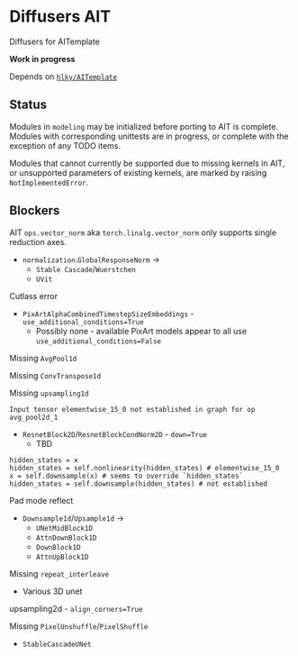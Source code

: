 # Diffusers AIT

Diffusers for AITemplate

**Work in progress**

Depends on [`hlky/AITemplate`](https://github.com/hlky/AITemplate)

## Status

Modules in `modeling` may be initialized before porting to AIT is complete. Modules with corresponding unittests are in progress, or complete with the exception of any TODO items.

Modules that cannot currently be supported due to missing kernels in AIT, or unsupported parameters of existing kernels, are marked by raising `NotImplementedError`.

## Blockers

AIT `ops.vector_norm` aka `torch.linalg.vector_norm` only supports single reduction axes.
- `normalization`.`GlobalResponseNorm` -> 
    - `Stable Cascade`/`Wuerstchen`
    - `UVit`

Cutlass error
- `PixArtAlphaCombinedTimestepSizeEmbeddings` - `use_additional_conditions=True`
    - Possibly none - available PixArt models appear to all use `use_additional_conditions=False`

Missing `AvgPool1d`

Missing `ConvTranspose1d`

Missing `upsampling1d`

`Input tensor elementwise_15_0 not established in graph for op avg_pool2d_1`
- `ResnetBlock2D`/`ResnetBlockCondNorm2D` - `down=True`
    - TBD
```
hidden_states = x
hidden_states = self.nonlinearity(hidden_states) # elementwise_15_0
x = self.downsample(x) # seems to override `hidden_states`
hidden_states = self.downsample(hidden_states) # not established
```

Pad mode reflect
- `Downsample1d`/`Upsample1d` ->
    - `UNetMidBlock1D`
    - `AttnDownBlock1D`
    - `DownBlock1D`
    - `AttnUpBlock1D`

Missing `repeat_interleave`
- Various 3D unet

upsampling2d - `align_corners=True`

Missing `PixelUnshuffle`/`PixelShuffle`
- `StableCascadeUNet`
